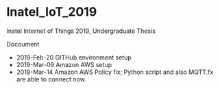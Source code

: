 # Inatel_IoT_2019
Inatel Internet of Things 2019, Undergraduate Thesis

Docoument

- 2019-Feb-20 GITHub environment setup
- 2019-Mar-09 Amazon AWS setup
- 2019-Mar-14 Amazon AWS Policy fix; Python script and also MQTT.fx are able to connect now. 